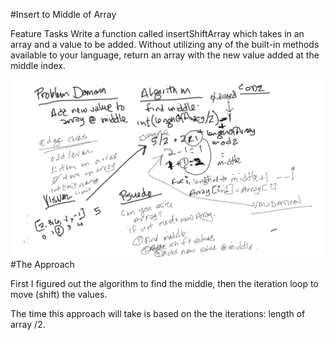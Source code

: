 #Insert to Middle of Array

Feature Tasks
Write a function called insertShiftArray which takes in an array and a value to be added. Without utilizing any of the built-in methods available to your language, return an array with the new value added at the middle index.

![WhiteBoard:](array-insert-shift.png)
#The Approach

First I figured out the algorithm to find the middle, then the iteration loop to move (shift) the values.

The time this approach will take is based on the the iterations: length of array /2.
